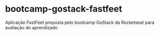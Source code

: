 # bootcamp-gostack-fastfeet
Aplicação FastFeet proposta pelo bootcamp GoStack da Rocketseat para avaliação do aprendizado
